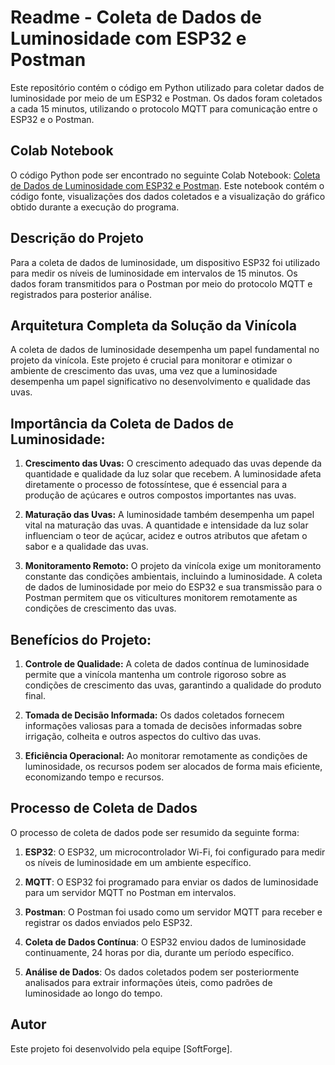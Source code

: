 # Readme - Coleta de Dados de Luminosidade com ESP32 e Postman

Este repositório contém o código em Python utilizado para coletar dados de luminosidade por meio de um ESP32 e Postman. Os dados foram coletados a cada 15 minutos, utilizando o protocolo MQTT para comunicação entre o ESP32 e o Postman.

## Colab Notebook

O código Python pode ser encontrado no seguinte Colab Notebook: [Coleta de Dados de Luminosidade com ESP32 e Postman](https://colab.research.google.com/drive/1kwkfZ6VfcdBlLfB4lGTHZA4vnEhOYOsu?usp=sharing). Este notebook contém o código fonte, visualizações dos dados coletados e a visualização do gráfico obtido durante a execução do programa.

## Descrição do Projeto

Para a coleta de dados de luminosidade, um dispositivo ESP32 foi utilizado para medir os níveis de luminosidade em intervalos de 15 minutos. Os dados foram transmitidos para o Postman por meio do protocolo MQTT e registrados para posterior análise.

## Arquitetura Completa da Solução da Vinícola
A coleta de dados de luminosidade desempenha um papel fundamental no projeto da vinícola. Este projeto é crucial para monitorar e otimizar o ambiente de crescimento das uvas, uma vez que a luminosidade desempenha um papel significativo no desenvolvimento e qualidade das uvas.

## Importância da Coleta de Dados de Luminosidade:
1. **Crescimento das Uvas:** O crescimento adequado das uvas depende da quantidade e qualidade da luz solar que recebem. A luminosidade afeta diretamente o processo de fotossíntese, que é essencial para a produção de açúcares e outros compostos importantes nas uvas.

2. **Maturação das Uvas:** A luminosidade também desempenha um papel vital na maturação das uvas. A quantidade e intensidade da luz solar influenciam o teor de açúcar, acidez e outros atributos que afetam o sabor e a qualidade das uvas.

3. **Monitoramento Remoto:** O projeto da vinícola exige um monitoramento constante das condições ambientais, incluindo a luminosidade. A coleta de dados de luminosidade por meio do ESP32 e sua transmissão para o Postman permitem que os viticultures monitorem remotamente as condições de crescimento das uvas.

## Benefícios do Projeto:
1. **Controle de Qualidade:** A coleta de dados contínua de luminosidade permite que a vinícola mantenha um controle rigoroso sobre as condições de crescimento das uvas, garantindo a qualidade do produto final.

2. **Tomada de Decisão Informada:** Os dados coletados fornecem informações valiosas para a tomada de decisões informadas sobre irrigação, colheita e outros aspectos do cultivo das uvas.

3. **Eficiência Operacional:** Ao monitorar remotamente as condições de luminosidade, os recursos podem ser alocados de forma mais eficiente, economizando tempo e recursos.

## Processo de Coleta de Dados

O processo de coleta de dados pode ser resumido da seguinte forma:

1. **ESP32**: O ESP32, um microcontrolador Wi-Fi, foi configurado para medir os níveis de luminosidade em um ambiente específico.

2. **MQTT**: O ESP32 foi programado para enviar os dados de luminosidade para um servidor MQTT no Postman em intervalos.

4. **Postman**: O Postman foi usado como um servidor MQTT para receber e registrar os dados enviados pelo ESP32.

5. **Coleta de Dados Contínua**: O ESP32 enviou dados de luminosidade continuamente, 24 horas por dia, durante um período específico.

6. **Análise de Dados**: Os dados coletados podem ser posteriormente analisados para extrair informações úteis, como padrões de luminosidade ao longo do tempo.

## Autor

Este projeto foi desenvolvido pela equipe [SoftForge].
